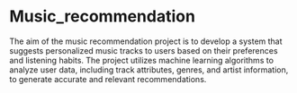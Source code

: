 # Music_recommendation
The aim of the music recommendation project is to develop a system that suggests personalized music tracks to users based on their preferences and listening habits. The project utilizes machine learning algorithms to analyze user data, including track attributes, genres, and artist information, to generate accurate and relevant recommendations.
